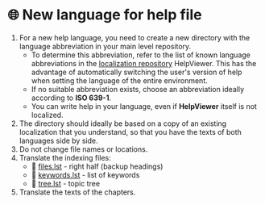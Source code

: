 # 🌐 New language for help file

1. For a new help language, you need to create a new directory with the language abbreviation in your main level repository.
    - To determine this abbreviation, refer to the list of known language abbreviations in the [localization repository][Localiz] HelpViewer. This has the advantage of automatically switching the user's version of help when setting the language of the entire environment.
    - If no suitable abbreviation exists, choose an abbreviation ideally according to **ISO 639-1**. 
    - You can write help in your language, even if **HelpViewer** itself is not localized.
2. The directory should ideally be based on a copy of an existing localization that you understand, so that you have the texts of both languages side by side.
3. Do not change file names or locations.
4. Translate the indexing files:
    - 📑 [files.lst][Dfiles.lst] - right half (backup headings)
    - 📇 [keywords.lst][Dkeywords.lst] - list of keywords
    - 📖 [tree.lst][Dtree.lst] - topic tree
5. Translate the texts of the chapters.

[Localiz]: https://github.com/HelpViewer/Translations "HelpViewer localization"
[Dfiles.lst]: mdata/files.lst.md "files.lst"
[Dkeywords.lst]: mdata/keywords.lst.md "keywords.lst"
[Dtree.lst]: mdata/tree.lst.md "tree.lst"
